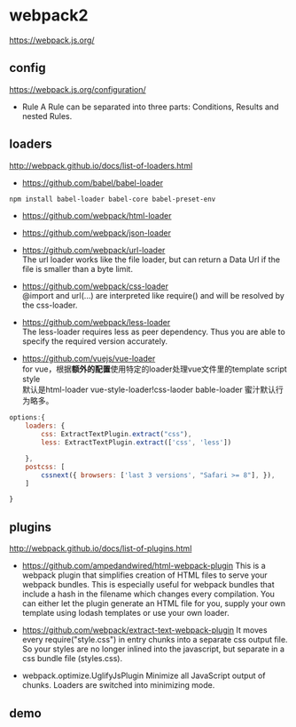 # webpack2 
https://webpack.js.org/

## config
https://webpack.js.org/configuration/

- Rule
A Rule can be separated into three parts: Conditions, Results and nested Rules.



## loaders  
http://webpack.github.io/docs/list-of-loaders.html

- https://github.com/babel/babel-loader  
```bash
npm install babel-loader babel-core babel-preset-env
```
- https://github.com/webpack/html-loader  

- https://github.com/webpack/json-loader

- https://github.com/webpack/url-loader  
The url loader works like the file loader, but can return a Data Url if the file is smaller than a byte limit.

- https://github.com/webpack/css-loader  
@import and url(...) are interpreted like require() and will be resolved by the css-loader. 

- https://github.com/webpack/less-loader  
The less-loader requires less as peer dependency. Thus you are able to specify the required version accurately.

- https://github.com/vuejs/vue-loader  
for vue，根据**额外的配置**使用特定的loader处理vue文件里的template script style  
默认是html-loader vue-style-loader!css-laoder bable-loader 
蜜汁默认行为略多。

```javascript
options:{
    loaders: {
        css: ExtractTextPlugin.extract("css"),
        less: ExtractTextPlugin.extract(['css', 'less'])

    },
    postcss: [
        cssnext({ browsers: ['last 3 versions', "Safari >= 8"], }),
    ]

}
```



## plugins
http://webpack.github.io/docs/list-of-plugins.html

- https://github.com/ampedandwired/html-webpack-plugin
This is a webpack plugin that simplifies creation of HTML files to serve your webpack bundles. This is especially useful for webpack bundles that include a hash in the filename which changes every compilation. You can either let the plugin generate an HTML file for you, supply your own template using lodash templates or use your own loader.

- https://github.com/webpack/extract-text-webpack-plugin
It moves every require("style.css") in entry chunks into a separate css output file. So your styles are no longer inlined into the javascript, but separate in a css bundle file (styles.css). 

- webpack.optimize.UglifyJsPlugin
Minimize all JavaScript output of chunks. Loaders are switched into minimizing mode.


## demo

